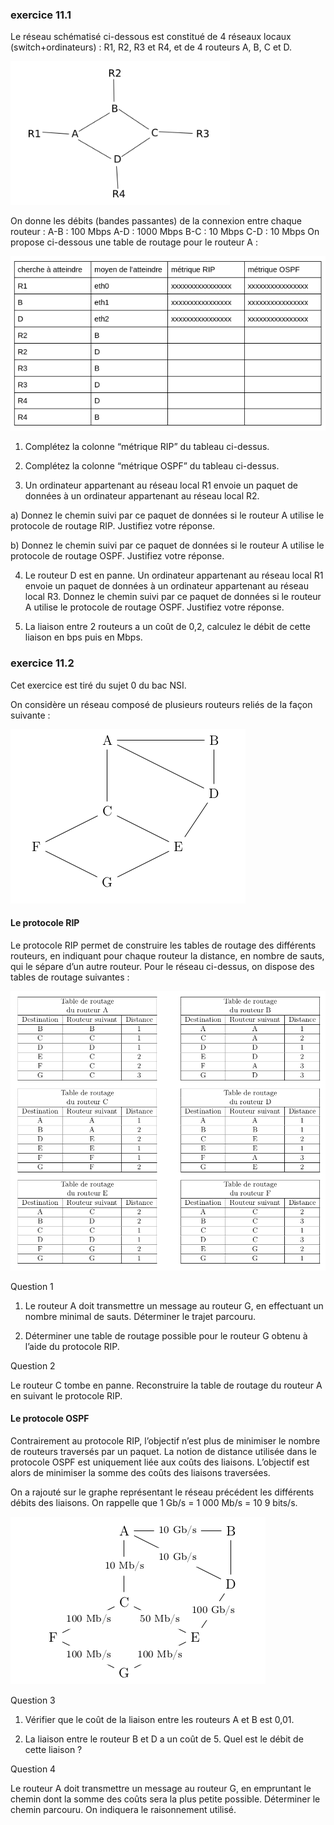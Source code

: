 ### exercice 11.1

Le réseau schématisé ci-dessous est constitué de 4 réseaux locaux (switch+ordinateurs) : R1, R2, R3 et R4, et de 4 routeurs A, B, C et D.

![](img/c11e_1.png)

On donne les débits (bandes passantes) de la connexion entre chaque routeur :
A-B : 100 Mbps
A-D : 1000 Mbps
B-C : 10 Mbps
C-D : 10 Mbps
On propose ci-dessous une table de routage pour le routeur A :

![](img/c11e_2.png)

1) Complétez la colonne “métrique RIP” du tableau ci-dessus.


2) Complétez la colonne “métrique OSPF” du tableau ci-dessus. 

3) Un ordinateur appartenant au réseau local R1 envoie un paquet de données à un ordinateur appartenant au réseau local R2.

a) Donnez le chemin suivi par ce paquet de données si le routeur A utilise le protocole de routage RIP. Justifiez votre réponse.
	
b) Donnez le chemin suivi par ce paquet de données si le routeur A utilise le protocole de routage OSPF. Justifiez votre réponse.
	
4) Le routeur D est en panne. Un ordinateur appartenant au réseau local R1 envoie un paquet de données à un ordinateur appartenant au réseau local R3. Donnez le chemin suivi par ce paquet de données si le routeur A utilise le protocole de routage OSPF. Justifiez votre réponse.

5) La liaison entre 2 routeurs a un coût de 0,2, calculez le débit de cette liaison en bps puis en Mbps.

### exercice 11.2
Cet exercice est tiré du sujet 0 du bac NSI.

On considère un réseau composé de plusieurs routeurs reliés de la façon suivante :

![](img/c11e_5.png)

#### Le protocole RIP

Le protocole RIP permet de construire les tables de routage des différents routeurs, en indiquant pour chaque
routeur la distance, en nombre de sauts, qui le sépare d’un autre routeur. Pour le réseau ci-dessus, on dispose
des tables de routage suivantes :

![](img/c11e_3.png)

Question 1

1) Le routeur A doit transmettre un message au routeur G, en effectuant un nombre minimal de
sauts. Déterminer le trajet parcouru.

2) Déterminer une table de routage possible pour le routeur G obtenu à l’aide du protocole RIP.

Question 2

Le routeur C tombe en panne. Reconstruire la table de routage du routeur A en suivant le
protocole RIP.

#### Le protocole OSPF

Contrairement au protocole RIP, l’objectif n’est plus de minimiser le nombre de routeurs traversés par un
paquet. La notion de distance utilisée dans le protocole OSPF est uniquement liée aux coûts des liaisons.
L’objectif est alors de minimiser la somme des coûts des liaisons traversées.

On a rajouté sur le graphe représentant le réseau précédent les différents débits des liaisons.
On rappelle que 1 Gb/s = 1 000 Mb/s = 10 9 bits/s.

![](img/c11e_4.png)

Question 3

1) Vérifier que le coût de la liaison entre les routeurs A et B est 0,01.

2) La liaison entre le routeur B et D a un coût de 5. Quel est le débit de cette liaison ?

Question 4 

Le routeur A doit transmettre un message au routeur G, en empruntant le chemin dont la somme
des coûts sera la plus petite possible. Déterminer le chemin parcouru. On indiquera le raisonnement
utilisé.